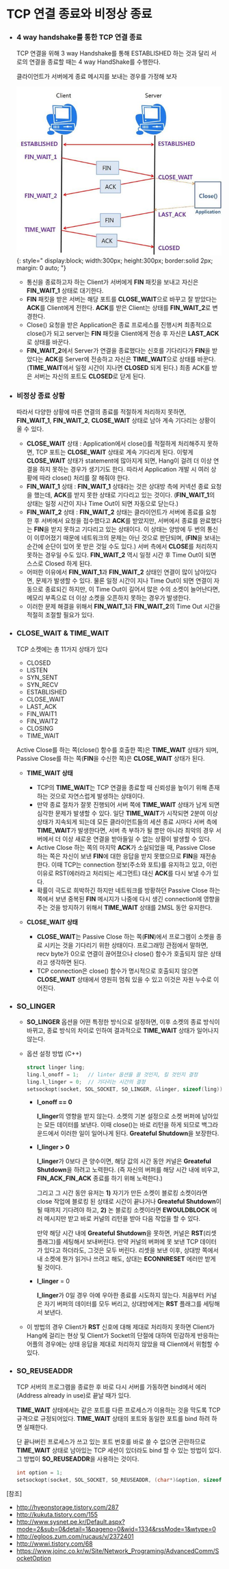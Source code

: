# TCP 연결 종료와 비정상 종료

* ### 4 way handshake를 통한 TCP 연결 종료

    TCP 연결을 위해 3 way Handshake를 통해 ESTABLISHED 하는 것과 달리 서로의 연결을 종료할 때는 4 way HandShake를 수행한다.

    클라이언트가 서버에게 종료 메시지를 보내는 경우를 가정해 보자

    ![](../Image/4wayhandshake.jpg "4wayhandshake" ){: style="
        display:block;
        width:300px;
        height:300px;
        border:solid 2px;
        margin: 0 auto;
    "}

    * 통신을 종료하고자 하는 Client가 서버에게 **FIN** 패킷을 보내고 자신은 **FIN_WAIT_1** 상태로 대기한다.
    * **FIN** 패킷을 받은 서버는 해당 포트를 **CLOSE_WAIT**으로 바꾸고 잘 받았다는 **ACK**를 Client에게 전한다. **ACK**를 받은 Client는 상태를 **FIN_WAIT_2**로 변경한다.
    * Close() 요청을 받은 Application은 종료 프로세스를 진행시켜 최종적으로 close()가 되고 server는 **FIN** 패킷을 Client에게 전송 후 자신은 **LAST_ACK**로 상태를 바꾼다.
    * **FIN_WAIT_2**에서 Server가 연결을 종료했다는 신호를 기다리다가 **FIN**을 받았다는 **ACK**를 Server에 전송하고 자신은 **TIME_WAIT**으로 상태를 바꾼다. (**TIME_WAIT**에서 일정 시간이 지나면 **CLOSED** 되게 된다.) 최종 ACK를 받은 서버는 자신의 포트도 **CLOSED**로 닫게 된다.

* ### 비정상 종료 상황

    따라서 다양한 상황에 따른 연결의 종료를 적절하게 처리하지 못하면, **FIN_WAIT_1**, **FIN_WAIT_2**, **CLOSE_WAIT** 상태로 남아 계속 기다리는 상황이 올 수 있다.

    * **CLOSE_WAIT** 상태 : Application에서 close()를 적절하게 처리해주지 못하면, TCP 포트는 **CLOSE_WAIT** 상태로 계속 기다리게 된다. 이렇게 **CLOSE_WAIT** 상태가 statement에 많아지게 되면, Hang이 걸려 더 이상 연결을 하지 못하는 경우가 생기기도 한다. 따라서 Application 개발 시 여러 상황에 따라 close() 처리를 잘 해줘야 한다.
    * **FIN_WAIT_1** 상태 : **FIN_WAIT_1** 상태라는 것은 상대방 측에 커넥션 종료 요청을 했는데, **ACK**를 받지 못한 상태로 기다리고 있는 것이다. (**FIN_WAIT_1**의 상태는 일정 시간이 지나 Time Out이 되면 자동으로 닫는다.)
    * **FIN_WAIT_2** 상태 : **FIN_WAIT_2** 상태는 클라이언트가 서버에 종료를 요청한 후 서버에서 요청을 접수했다고 **ACK**를 받았지만, 서버에서 종료를 완료했다는 **FIN**을 받지 못하고 기다리고 있는 상태이다. 이 상태는 양방에 두 번의 통신이 이루어졌기 때문에 네트워크의 문제는 아닌 것으로 판단되며, (**FIN**을 보내는 순간에 순단이 있어 못 받은 것일 수도 있다.) 서버 측에서 **CLOSE**를 처리하지 못하는 경우일 수도 있다. **FIN_WAIT_2** 역시 일정 시간 후 Time Out이 되면 스스로 Closed 하게 된다.
    * 어떠한 이유에서 **FIN_WAIT_1**과 **FIN_WAIT_2** 상태인 연결이 많이 남아있다면, 문제가 발생할 수 있다. 물론 일정 시간이 지나 Time Out이 되면 연결이 자동으로 종료되긴 하지만, 이 Time Out이 길어서 많은 수의 소켓이 늘어난다면, 메모리 부족으로 더 이상 소켓을 오픈하지 못하는 경우가 발생한다.
    * 이러한 문제 해결을 위해서 **FIN_WAIT_1**과 **FIN_WAIT_2**의 Time Out 시간을 적절히 조절할 필요가 있다.

* ### CLOSE_WAIT & TIME_WAIT

    TCP 소켓에는 총 11가지 상태가 있다 

    * CLOSED
    * LISTEN
    * SYN_SENT 
    * SYN_RECV
    * ESTABLISHED
    * CLOSE_WAIT
    * LAST_ACK
    * FIN_WAIT1
    * FIN_WAIT2
    * CLOSING
    * TIME_WAIT

    Active Close를 하는 쪽(close() 함수를 호출한 쪽)은 **TIME_WAIT** 상태가 되며, Passive Close를 하는 쪽(**FIN**을 수신한 쪽)은 **CLOSE_WAIT** 상태가 된다.

    * **TIME_WAIT 상태**

      * TCP의 **TIME_WAIT**는 TCP 연결을 종료할 때 신뢰성을 높이기 위해 존재하는 것으로 자연스럽게 발생하는 상태이다.
      * 만약 종료 절차가 잘못 진행되어 서버 쪽에 **TIME_WAIT** 상태가 남게 되면 심각한 문제가 발생할 수 있다. 일단 **TIME_WAIT**가 시작되면 2분여 이상 상태가 지속되게 되는데 모든 클라이언트들의 세션 종료 시마다 서버 측에 **TIME_WAIT**가 발생한다면, 서버 측 부하가 될 뿐만 아니라 최악의 경우 서버에서 더 이상 새로운 연결을 받아들일 수 없는 상황이 발생할 수 있다.
      * Active Close 하는 쪽의 마지막 **ACK**가 소실되었을 때, Passive Close 하는 쪽은 자신이 보낸 **FIN**에 대한 응답을 받지 못했으므로 **FIN**을 재전송한다. 이때 TCP는 connection 정보(주소와 포트)를 유지하고 있고, 이런 이유로 RST(에러라고 처리되는 세그먼트) 대신 **ACK**를 다시 보낼 수가 있다.
      * 확률이 극도로 희박하긴 하지만 네트워크를 방황하던 Passive Close 하는 쪽에서 보낸 중복된 **FIN** 메시지가 나중에 다시 생긴 connection에 영향을 주는 것을 방지하기 위해서 **TIME_WAIT** 상태를 2MSL 동안 유지한다.

    * **CLOSE_WAIT 상태** 

      * **CLOSE_WAIT**는 Passive Close 하는 쪽(**FIN**)에서 프로그램이 소켓을 종료 시키는 것을 기다리기 위한 상태이다. 프로그래밍 관점에서 말하면, recv byte가 0으로 연결이 끊어졌으나 close() 함수가 호출되지 않은 상태라고 생각하면 된다.
      * TCP connection은 close() 함수가 명시적으로 호출되지 않으면 **CLOSE_WAIT** 상태에서 영원히 멈춰 있을 수 있고 이것은 자원 누수로 이어진다.

* ### SO_LINGER

     * **SO_LINGER** 옵션을 어떤 특정한 방식으로 설정하면, 이후 소켓의 종료 방식이 바뀌고, 종료 방식의 차이로 인하여 결과적으로 **TIME_WAIT** 상태가 일어나지 않는다.

     * 옵션 설정 방법 (C++)

        ~~~cpp
        struct linger ling;
        ling.l_onoff = 1;   // linter 옵션을 끌 것인지, 킬 것인지 결정
        ling.l_linger = 0;  // 기다리는 시간의 결정
        setsockopt(socket, SOL_SOCKET, SO_LINGER, &linger, sizeof(ling));
        ~~~

        * **l_onoff == 0**

            **l_linger**의 영향을 받지 않는다. 소켓의 기본 설정으로 소켓 버퍼에 남아있는 모든 데이터를 보낸다. 이때 close()는 바로 리턴을 하게 되므로 백그라운드에서 이러한 일이 일어나게 된다. **Greateful Shutdown**을 보장한다.

        * **l_linger > 0**

            **l_linger**가 0보다 큰 양수이면, 해당 값의 시간 동안 커널은 **Greateful Shutdown**을 하려고 노력한다. (즉 자신의 버퍼를 해당 시간 내에 비우고, **FIN_ACK_FIN_ACK** 종료를 하기 위해 노력한다.)

            그리고 그 시간 동안 유저는 **1)** 자기가 만든 소켓이 블로킹 소켓이라면 close 작업에 블로킹 된 상태로 시간이 끝나거나 **Greateful Shutdown**이 될 때까지 기다려야 하고, **2)** 논 블로킹 소켓이라면 **EWOULDBLOCK** 에러 메시지만 받고 바로 커널의 리턴을 받아 다음 작업을 할 수 있다.

            만약 해당 시간 내에 **Greateful Shutdown**을 못하면, 커널은 **RST**(리셋 플래그)를 세팅해서 보내버린다. 만약 커널의 버퍼에 못 보낸 TCP 데이터가 있다고 하더라도, 그것은 모두 버린다. 리셋을 보낸 이후, 상대방 쪽에서 내 소켓에 뭔가 읽거나 쓰려고 해도, 상대는 **ECONNRESET** 에러만 받게 될 것이다.            

        * **l_linger** = 0

            **l_linger**가 0일 경우 아예 우아한 종료를 시도하지 않는다. 처음부터 커널은 자기 버퍼의 데이터를 모두 버리고, 상대방에게는 **RST** 플래그를 세팅해서 보낸다.

    * 이 방법의 경우 Client가 **RST** 신호에 대해 제대로 처리하지 못하면 Client가 Hang에 걸리는 현상 및 Client가 Socket의 단절에 대하여 민감하게 반응하는 어플의 경우에는 상태 응답을 제대로 처리하지 않았을 때 Client에서 위험할 수 있다.

* ###  SO_REUSEADDR 

    TCP 서버의 프로그램을 종료한 후 바로 다시 서버를 가동하면 bind에서 에러(Address already in use)로 끝날 때가 있다.

    **TIME_WAIT** 상태에서는 같은 포트를 다른 프로세스가 이용하는 것을 막도록 TCP 규격으로 규정되어있다. **TIME_WAIT** 상태의 포트와 동일한 포트를 bind 하려 하면 실패한다.

    단 끝나버린 프로세스가 쓰고 있는 포트 번호를 바로 쓸 수 없으면 곤란하므로 **TIME_WAIT** 상태로 남아있는 TCP 세션이 있더라도 bind 할 수 있는 방법이 있다. 그 방법이 **SO_REUSEADDR**을 사용하는 것이다.

    ~~~cpp
    int option = 1;
    setsockopt(socket, SOL_SOCKET, SO_REUSEADDR, (char*)&option, sizeof(option));
    ~~~

[참조]

* http://hyeonstorage.tistory.com/287
* http://kukuta.tistory.com/155
* http://www.sysnet.pe.kr/Default.aspx?mode=2&sub=0&detail=1&pageno=0&wid=1334&rssMode=1&wtype=0
* http://egloos.zum.com/rucaus/v/2372401
* http://wwwi.tistory.com/68
* https://www.joinc.co.kr/w/Site/Network_Programing/AdvancedComm/SocketOption